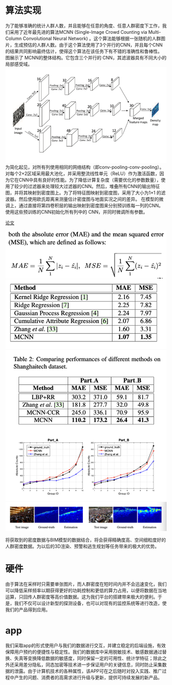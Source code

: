 # 算法实现

为了能够准确的统计人群人数，并且能够在任意的角度、任意人群密度下工作，我们采用了近年最先进的算法MCNN (Single-Image Crowd Counting via Multi-Column Convolutional Neural Network) 。这个算法能够根据一张随机的人群图片，生成预估的人群人数。由于这个算法使用了3个并行的CNN，并且每个CNN的结果共同影响最终估计，使得这个算法在该任务下有不错的准确性和鲁棒性。
图展示了 MCNN的整体结构。它包含三个并行的 CNN，其滤波器具有不同大小的局部感受域。![Alt text](<截屏2023-10-14 17.08.35.png>)
为简化起见，对所有列使用相同的网络结构（即conv-pooling-conv-pooling）。对每个2×2区域采用最大池化，并采用整流线性单元（ReLU）作为激活函数，因为它在CNN中具有良好的性能。为了降低计算复杂度（需要优化的参数数量），使用了较少的过滤器来处理较大过滤器的CNN。然后，堆叠所有CNN的输出特征图，并将其映射到密度图上。为了将特征图映射到密度图，采用了大小为1×1 的滤波器。然后使用欧氏距离来测量估计密度图与地面实况之间的差异。
在模型的微调上，通过直接将第四卷积层的输出映射到密度图来分别预训练每一列的CNN。使用这些预训练的CNN初始化所有列中的 CNN，并同时微调所有参数。

[论文](https://openaccess.thecvf.com/content_cvpr_2016/papers/Zhang_Single-Image_Crowd_Counting_CVPR_2016_paper.pdf)


![Alt text](<截屏2023-10-14 17.01.58.png>)
![Alt text](<截屏2023-10-14 16.56.45.png>)
![Alt text](<截屏2023-10-14 16.56.57.png>)
![Alt text](<截屏2023-10-14 16.57.14.png>)

将获取到的密度数据与BIM模型的数据结合，将会获得精确度高、空间细粒度好的人群密度数据。为以后的3D渲染、预警和逃生规划等任务带来的极大的优势。

# 硬件
由于算法在采样时只需要单张图片，而人群密度在短时间内并不会迅速变化，我们可以降低采样频率以期获得更好的功耗控制和更低的算力占用，以便将数据在当地运算，只回传人群密度等高价值数据。这为我们平台的搭建带来极大的便利。于是，我们不仅可以设计新型的探测设备，也可以对现有的监控系统等进行改造，使我们的产品得到应用。

# app
我们采取app的形式使用户与我们的数据进行交互，并建立稳定的后端设施，有效保障用户预约的便捷性与稳定性。我们的数据库中采用脱敏技术、敏感数据通过替换、失真等变换降低数据的敏感度，同时保留一定的可用性、统计学特征；除此之外还采用差分隐私，同态加密等技术进一步保证用户的关键信息，同时防止采集数据的泄露。由于计算机技术的各种属性，该APP可在之后随时对投入实践、推广过程中产生的问题、消费者的高需求进行升级与更新，提供可持续发展的新产品。


